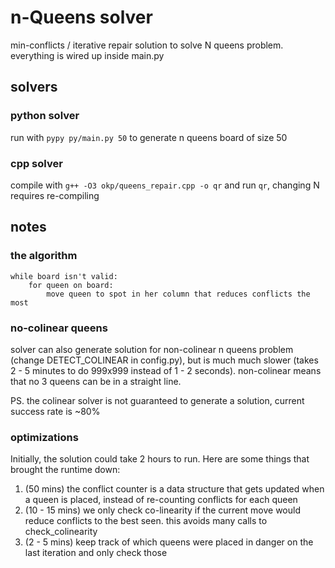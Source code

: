 # n-Queens solver

min-conflicts / iterative repair solution to solve N queens problem. everything
is wired up inside main.py


## solvers

### python solver

run with `pypy py/main.py 50` to generate n queens board of size 50

### cpp solver

compile with `g++ -O3 okp/queens_repair.cpp -o qr` and run `qr`, changing N
requires re-compiling

## notes

### the algorithm

```
while board isn't valid:
    for queen on board:
        move queen to spot in her column that reduces conflicts the most
```

### no-colinear queens

solver can also generate solution for non-colinear n queens problem (change
DETECT_COLINEAR in config.py), but is much much slower (takes 2 - 5 minutes to
do 999x999 instead of 1 - 2 seconds). non-colinear means that no 3 queens can
be in a straight line.

PS. the colinear solver is not guaranteed to generate a solution, current success
rate is ~80%


### optimizations

Initially, the solution could take 2 hours to run. Here are some things that
brought the runtime down:

1) (50 mins) the conflict counter is a data structure that gets updated when a queen is placed, instead of re-counting conflicts for each queen
2) (10 - 15 mins) we only check co-linearity if the current move would reduce conflicts to the best seen. this avoids many calls to check_colinearity
3) (2 - 5 mins) keep track of which queens were placed in danger on the last iteration and only check those
